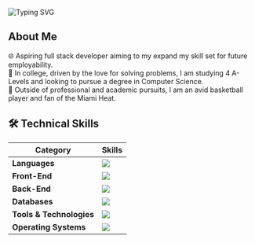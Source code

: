 ![Typing SVG](https://readme-typing-svg.demolab.com/?lines=Hi+there+it's,+Alan+Gruszkiewicz;Maths+School+Student)

## About Me

🌐 Aspiring full stack developer aiming to my expand my skill set for future employability.  
🏫 In college, driven by the love for solving problems, I am studying 4 A-Levels and looking to pursue a degree in Computer Science.  
🏀 Outside of professional and academic pursuits, I am an avid basketball player and fan of the Miami Heat.

<h2>🛠️ Technical Skills</h2>

<table>
  <thead>
    <tr>
      <th>Category</th>
      <th>Skills</th>
    </tr>
  </thead>
  <tbody>
    <tr>
      <td><strong>Languages</strong></td>
      <td>
        <img src="https://skillicons.dev/icons?i=py,js,ts,java,php,latex,matlab"/>
      </td>
    </tr>
    <tr>
      <td><strong>Front-End</strong></td>
      <td>
        <img src="https://skillicons.dev/icons?i=html,css,tailwind,nextjs,react,threejs,d3"/>
      </td>
    </tr>
    <tr>
      <td><strong>Back-End</strong></td>
      <td>
        <img src="https://skillicons.dev/icons?i=nodejs"/>
      </td>
    </tr>
    <tr>
      <td><strong>Databases</strong></td>
      <td>
        <img src="https://skillicons.dev/icons?i=dynamodb,mongodb,mysql,sqlite,postgres,regex"/>
      </td>
    </tr>
    <tr>
      <td><strong>Tools & Technologies</strong></td>
      <td>
        <img src="https://skillicons.dev/icons?i=git,docker,aws,vscode,figma,obsidian,github"/>
      </td>
    </tr>
    <tr>
      <td><strong>Operating Systems</strong></td>
      <td>
        <img src="https://skillicons.dev/icons?i=windows,linux,arch"/>
      </td>
    </tr>
  </tbody>
</table>

<!--
PROJECTS:

-FEATURED
-CURRENT

LEETCODE STATS
CONTACT
-->
